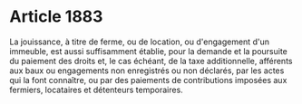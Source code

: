 # Article 1883

La jouissance, à titre de ferme, ou de location, ou d'engagement d'un immeuble, est aussi suffisamment établie, pour la
demande et la poursuite du paiement des droits et, le cas échéant, de la taxe additionnelle, afférents aux baux ou
engagements non enregistrés ou non déclarés, par les actes qui la font connaître, ou par des paiements de contributions
imposées aux fermiers, locataires et détenteurs temporaires.

